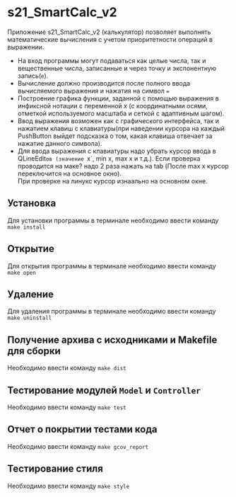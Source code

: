 # s21_SmartCalc_v2

Приложение s21_SmartCalc_v2 (калькулятор) позволяет выполнять математические вычисления с учетом приоритетности операций в выражении.

- На вход программы могут подаваться как целые числа, так и вещественные числа, записанные и через точку и экспонентную запись(<double>`e`<int>).
- Вычисление должно производится после полного ввода вычисляемого выражения и нажатия на символ `=`
- Построение графика функции, заданной с помощью выражения в инфиксной нотации с переменной _x_  (с координатными осями, отметкой используемого масштаба и сеткой с адаптивным шагом).
- Ввод выражения возможен как с графического интерфейса, так и нажатием клавиш с клавиатуры(при наведении курсора на каждый PushButton выйдет подсказка о том, какая клавиша отвечает за нажатие данного символа).
- Для ввода выражения с клавиатуры надо убрать курсор ввода в QLineEdit`ов (значение `x`, min x, max x и т.д.). Если проверка проводится на маке? надо 2 раза нажать на tab (После max x курсор переключится на основное окно).  
При проверке на линукс курсор изнаально на основном окне.

## Установка 

Для установки программы в терминале необходимо ввести команду `make install`

## Открытие 

Для открытия программы в терминале необходимо ввести команду `make open`

## Удаление 

Для удаления программы в терминале необходимо ввести команду `make uninstall`

## Получение архива с исходниками и Makefile для сборки

Необходимо ввести команду `make dist`

## Тестирование модулей `Model` и `Controller`

Необходимо ввести команду `make test`

## Отчет о покрытии тестами кода

Необходимо ввести команду `make gcov_report`

## Тестирование стиля

Необходимо ввести команду `make style`
